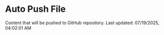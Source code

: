 # Auto Push File

Content that will be pushed to GitHub repository.
Last updated: 07/19/2025, 04:02:01 AM